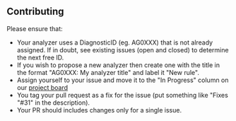 ## Contributing

Please ensure that:

- Your analyzer uses a DiagnosticID (eg. AG0XXX) that is not already assigned. If in doubt, see existing issues (open and closed) to determine the next free ID.
- If you wish to propose a new analyzer then create one with the title in the format "AG0XXX: My analyzer title" and label it "New rule".
- Assign yourself to your issue and move it to the "In Progress" column on our [project board](https://github.com/agoda-com/AgodaAnalyzers/projects/1)
- You tag your pull request as a fix for the issue (put something like "Fixes "#31" in the description). 
- Your PR should includes changes only for a single issue.